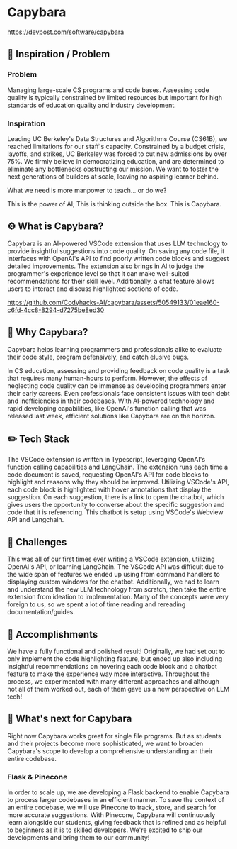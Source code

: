 # Capybara
https://devpost.com/software/capybara


## 🤩 Inspiration / Problem 
### Problem
Managing large-scale CS programs and code bases. Assessing code quality is typically constrained by limited resources but important for high standards of education quality and industry development.

### Inspiration
Leading UC Berkeley's Data Structures and Algorithms Course (CS61B), we reached limitations for our staff's capacity. Constrained by a budget crisis, layoffs, and strikes, UC Berkeley was forced to cut new admissions by over 75%. We firmly believe in democratizing education, and are determined to eliminate any bottlenecks obstructing our mission. We want to foster the next generations of builders at scale, leaving no aspiring learner behind.

What we need is more manpower to teach... or do we? 

This is the power of AI; This is thinking outside the box. This is Capybara.

## ⚙️ What is Capybara?
Capybara is an AI-powered VSCode extension that uses LLM technology to provide insightful suggestions into code quality. On saving any code file, it interfaces with OpenAI's API to find poorly written code blocks and suggest detailed improvements. The extension also brings in AI to judge the programmer's experience level so that it can make well-suited recommendations for their skill level. Additionally, a chat feature allows users to interact and discuss highlighted sections of code.

https://github.com/Codyhacks-AI/capybara/assets/50549133/01eae160-c6fd-4cc8-8294-d7275be8ed30

## 🚧 Why Capybara?
Capybara helps learning programmers and professionals alike to evaluate their code style, program defensively, and catch elusive bugs.

In CS education, assessing and providing feedback on code quality is a task that requires many human-hours to perform. However, the effects of neglecting code quality can be immense as developing programmers enter their early careers. Even professionals face consistent issues with tech debt and inefficiencies in their codebases. With AI-powered technology and rapid developing capabilities, like OpenAI's function calling that was released last week, efficient solutions like Capybara are on the horizon. 

## ✏️ Tech Stack
The VSCode extension is written in Typescript, leveraging OpenAI's function calling capabilities and LangChain. The extension runs each time a code document is saved, requesting OpenAI's API for code blocks to highlight and reasons why they should be improved. Utilizing VSCode's API, each code block is highlighted with hover annotations that display the suggestion. On each suggestion, there is a link to open the chatbot, which gives users the opportunity to converse about the specific suggestion and code that it is referencing. This chatbot is setup using VSCode's Webview API and Langchain.

## 🚧 Challenges
This was all of our first times ever writing a VSCode extension, utilizing OpenAI's API, or learning LangChain. The VSCode API was difficult due to the wide span of features we ended up using from command handlers to displaying custom windows for the chatbot. Additionally, we had to learn and understand the new LLM technology from scratch, then take the entire extension from ideation to implementation. Many of the concepts were very foreign to us, so we spent a lot of time reading and rereading documentation/guides.

## 🎉 Accomplishments
We have a fully functional and polished result! Originally, we had set out to only implement the code highlighting feature, but ended up also including insightful recommendations on hovering each code block and a chatbot feature to make the experience way more interactive. Throughout the process, we experimented with many different approaches and although not all of them worked out, each of them gave us a new perspective on LLM tech!

## 🔮 What's next for Capybara
Right now Capybara works great for single file programs. But as students and their projects become more sophisticated, we want to broaden Capybara's scope to develop a comprehensive understanding an their entire codebase.

### Flask & Pinecone
In order to scale up, we are developing a Flask backend to enable Capybara to process larger codebases in an efficient manner. To save the context of an entire codebase, we will use Pinecone to track, store, and search for more accurate suggestions. With Pinecone, Capybara will continuously learn alongside our students, giving feedback that is refined and as helpful to beginners as it is to skilled developers. We're excited to ship our developments and bring them to our community!
